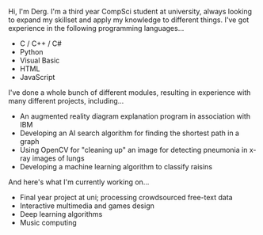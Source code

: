 Hi, I'm Derg. I'm a third year CompSci student at university, always looking to expand my skillset and apply my knowledge to different things.
I've got experience in the following programming languages...
- C / C++ / C#
- Python
- Visual Basic
- HTML
- JavaScript

I've done a whole bunch of different modules, resulting in experience with many different projects, including...
- An augmented reality diagram explanation program in association with IBM
- Developing an AI search algorithm for finding the shortest path in a graph
- Using OpenCV for "cleaning up" an image for detecting pneumonia in x-ray images of lungs
- Developing a machine learning algorithm to classify raisins

And here's what I'm currently working on...
- Final year project at uni; processing crowdsourced free-text data
- Interactive multimedia and games design
- Deep learning algorithms
- Music computing

<!---
Dergg/Dergg is a ✨ special ✨ repository because its `README.md` (this file) appears on your GitHub profile.
You can click the Preview link to take a look at your changes.
--->
